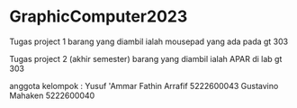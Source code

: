 # GraphicComputer2023
Tugas project 1
barang yang diambil ialah mousepad yang ada pada gt 303

Tugas project 2 (akhir semester)
barang yang diambil ialah APAR di lab gt 303

anggota kelompok :
Yusuf 'Ammar Fathin Arrafif 
5222600043
Gustavino Mahaken 
5222600040
